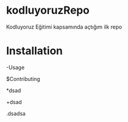 # kodluyoruzRepo
Kodluyoruz Eğitimi kapsamında açtığım ilk repo

# Installation


-Usage


$Contributing


*dsad

+dsad

.dsadsa
